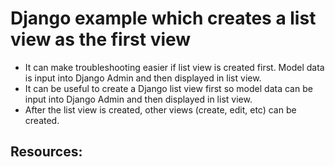 # Django example which creates a list view as the first view
* It can make troubleshooting easier if list view is created first. Model data is input into Django Admin and then displayed in list view.
* It can be useful to create a Django list view first so model data can be input into Django Admin and then displayed in list view.
* After the list view is created, other views (create, edit, etc) can be created.

## Resources:
